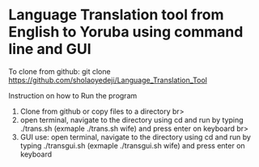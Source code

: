 # Language Translation tool from English to Yoruba using command line and GUI
To clone from github: git clone https://github.com/sholaoyedeji/Language_Translation_Tool

Instruction on how to Run the program <br>
1. Clone from github or copy files to a directory br>
2. open terminal, navigate to the directory using cd and run by typing ./trans.sh <word to tranlate> (exmaple ./trans.sh wife) and press enter on keyboard br>
3. GUI use: open terminal, navigate to the directory using cd and run by typing ./transgui.sh <word to tranlate> (exmaple ./transgui.sh wife) and press enter on keyboard 

